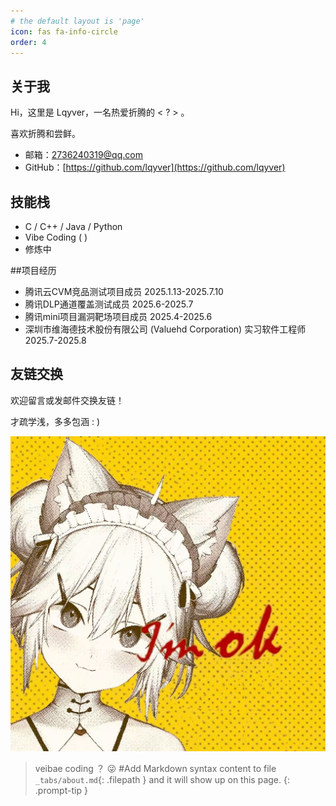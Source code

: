 ```yaml
---
# the default layout is 'page'
icon: fas fa-info-circle
order: 4
---
```




## 关于我

Hi，这里是 Lqyver，一名热爱折腾的 < ? > 。  

喜欢折腾和尝鲜。

- 邮箱：2736240319@qq.com  
- GitHub：[https://github.com/lqyver](https://github.com/lqyver)  

## 技能栈
- C / C++ / Java / Python
- Vibe Coding ( )
-  修炼中

##项目经历
- 腾讯云CVM竞品测试项目成员      2025.1.13-2025.7.10
- 腾讯DLP通道覆盖测试成员      2025.6-2025.7
- 腾讯mini项目漏洞靶场项目成员      2025.4-2025.6
- 深圳市维海德技术股份有限公司 (Valuehd Corporation)  实习软件工程师 2025.7-2025.8



## 友链交换

欢迎留言或发邮件交换友链！

才疏学浅，多多包涵  : )


![头像](/assets/2.jpg)



>  veibae coding  ？ 😜 #Add Markdown syntax content to file `_tabs/about.md`{: .filepath } and it will show up on this page.
{: .prompt-tip }
